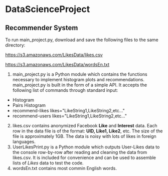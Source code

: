 DataScienceProject
==================
## Recommender System

To run main_project.py, download and save the following files to the same directory: 

https://s3.amazonaws.com/LikesData/likes.csv

https://s3.amazonaws.com/LikesData/wordsEn.txt

1. main_project.py is a Python module which contains the functions necessary to implement histogram plots and recommendations. main_project.py is built in the form of a simple API. It accepts the following list of commands through standard input:
 - Histogram
 - Pairs Histogram
 - recommend-likes likes="LikeString1,LikeString2,etc..."
 - recommend-users likes="LikeString1,LikeString2,etc..."

2. likes.csv contains anonymized Facebook **Like** and **Interest** data. Each row in the data file is of the format: **UID, Like1, Like2**, etc. The size of the file is approximately 1GB. The data is noisy with lots of likes in foreign languages.
3. UserLikesPrint.py is a Python module which outputs User-Likes data to the console row-by-row after reading and cleaning the data from likes.csv. It is included for convenience and can be used to assemble lists of *Likes* data to test the code.
4. wordsEn.txt contains most commin English words. 

